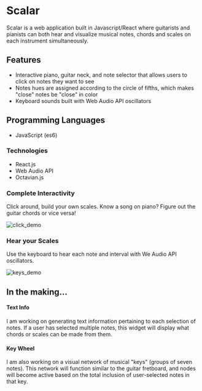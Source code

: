 # Scalar

Scalar is a web application built in Javascript/React where guitarists and pianists can both hear and visualize musical notes, chords and scales on each instrument simultaneously.

## Features

- Interactive piano, guitar neck, and note selector that allows users to click on notes they want to see
- Notes hues are assigned according to the circle of fifths, which makes "close" notes be "close" in color
- Keyboard sounds built with Web Audio API oscillators

## Programming Languages
- JavaScript (es6)

### Technologies
- React.js
- Web Audio API
- Octavian.js

### Complete Interactivity

Click around, build your own scales. Know a song on piano? Figure out the guitar chords or vice versa!

![click_demo](/images/click_demo.gif)

### Hear your Scales

Use the keyboard to hear each note and interval with We Audio API oscillators.

![keys_demo](/images/keys_demo.gif)

## In the making...

#### Text Info

I am working on generating text information pertaining to each selection of notes. If a user has selected multiple notes, this widget will display what chords or scales can be made from them.

#### Key Wheel

I am also working on a visual network of musical "keys" (groups of seven notes). This network will function similar to the guitar fretboard, and nodes will become active based on the total inclusion of user-selected notes in that key.
